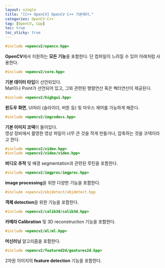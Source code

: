 ```yaml
---
layout: single
title: "[C++ OpenCV] OpenCV C++ 기본헤더."
categories: OpenCV-C++
tag: [OpenCV, Cpp]
toc: true
toc_sticky: true
---
```

```c++
#include <opencv2/opencv.hpp>
```
**OpenCV**에서 지원하는 **모든 기능**을 포함한다. 단 컴파일이 느려질 수 있어 아래처럼 사용한다.

```c++
#include <opencv2/core.hpp>
```
**기본 데이터 타입**이 선언되있다.  
Mat이나 Point가 선언되어 있고, 그와 관련된 행렬연산 혹은 벡터연산이 제공된다.  

```c++
#include <opencv2/highgui.hpp>
```
**윈도우 화면**, UI처리 (슬라이더, 버튼 등) 및 마우스 제어를 가능하게 해준다.  

```c++
#include <opencv2/imgcodecs.hpp>
```
**기본 이미지 코덱**이 들어있다.  
영상 장비에서 촬영한 영상 파일이 너무 큰 것을 작게 만들거나, 압축하는 것을 코덱이라고 한다.  

```c++
#include <opencv2/video.hpp>
#include <opencv2/video/video.hpp>
```
**비디오 추적** 및 배경 segmentation과 관련된 루틴을 포함한다.  

```c++
#include <opencv2/imgproc/imgproc.hpp>
```
**image processing**을 위한 다양한 기능을 포함한다.  

```c++
#include <opencv2/objdetect/objdetect.hpp
```
**객체 detection**을 위한 기능을 포함한다.  

```c++
#include <opencv2/calib3d/calib3d.hpp>
```
**카메라 Calibration** 및 3D reconstruction 기능을 포함한다.  

```c++
#include <opencv2/ml/ml.hpp>
```
**머신러닝** 알고리즘을 포함한다.  

```c++
#include <opencv2/featured2d/geatures2d.hpp>
```
2차원 이미지의 **feature detection** 기능을 포함한다.  